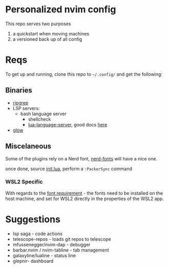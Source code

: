 # Personalized nvim config

This repo serves two purposes
1) a quickstart when moving machines
2) a versioned back up of all config 

# Reqs

To get up and running, clone this repo to `~/.config/` and get the following:

## Binaries
- [ripgrep](https://github.com/BurntSushi/ripgrep)
- LSP servers:
  - bash language server
     - shellcheck
	- [lua-language-server](https://github.com/sumneko/lua-language-server), good docs [here](https://www.chrisatmachine.com/blog/category/neovim/28-neovim-lua-development)
- [glow](https://github.com/charmbracelet/glow#installation)

## Miscelaneous
Some of the plugins rely on a Nerd font, [nerd-fonts](https://github.com/ryanoasis/nerd-fonts) will have a nice one. 

once done, source [init.lua](./init.lua), perform a `:PackerSync` command 

### WSL2 Specific
With regards to the [font requirement](#Miscelaneous) - the fonts need to be installed on the host machine, and set for WSL2 directly in the properties of the WSL2 app.

# Suggestions
- lsp saga - code actions
- telescope-repos - loads git repos to telescope
- mfussenegger/nvim-dap - debugger
- barbar.nvim / nvim-tabline - tab management
- galaxyline/lualine - status line
- glepnir- dashboard
